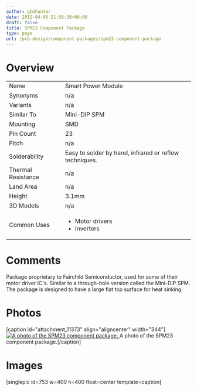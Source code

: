 ```yaml
---
author: gbmhunter
date: 2015-04-06 21:56:38+00:00
draft: false
title: SPM23 Component Package
type: page
url: /pcb-design/component-packages/spm23-component-package
---
```


# Overview


<table >
<tbody >
<tr >

<td >Name
</td>

<td >Smart Power Module
</td>
</tr>
<tr >

<td >Synonyms
</td>

<td >n/a
</td>
</tr>
<tr >

<td >Variants
</td>

<td >n/a
</td>
</tr>
<tr >

<td >Similar To
</td>

<td >Mini-DIP SPM
</td>
</tr>
<tr >

<td >Mounting
</td>

<td >SMD
</td>
</tr>
<tr >

<td >Pin Count
</td>

<td >23
</td>
</tr>
<tr >

<td >Pitch
</td>

<td >n/a
</td>
</tr>
<tr >

<td >Solderability
</td>

<td >Easy to solder by hand, infrared or reflow techniques.
</td>
</tr>
<tr >

<td >Thermal Resistance
</td>

<td >n/a
</td>
</tr>
<tr >

<td >Land Area
</td>

<td >n/a
</td>
</tr>
<tr >

<td >Height
</td>

<td >3.1mm
</td>
</tr>
<tr >

<td >3D Models
</td>

<td >n/a
</td>
</tr>
<tr >

<td >Common Uses
</td>

<td >



  * Motor drivers
  * Inverters


</td>
</tr>
</tbody>
</table>


# Comments




Package proprietary to Fairchild Semiconductor, used for some of their motor driver IC's. Similar to a through-hole version called the Mini-DIP SPM. The package is designed to have a large flat top surface for heat sinking.




# Photos


[caption id="attachment_11373" align="aligncenter" width="344"][![A photo of the SPM23 component package.](/images/2015/04/spm23-component-package-photo.jpg)
](/images/2015/04/spm23-component-package-photo.jpg) A photo of the SPM23 component package.[/caption]


# Images




[singlepic id=753 w=400 h=400 float=center template=caption]
